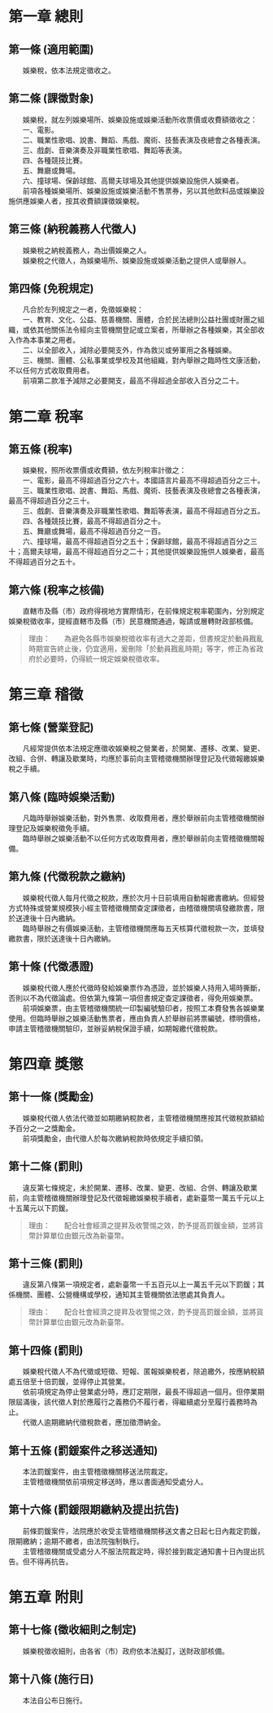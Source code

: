 第一章  總則
============
第一條 (適用範圍)
-----------------
　　娛樂稅，依本法規定徵收之。  


第二條 (課徵對象)
-----------------
　　娛樂稅，就左列娛樂場所、娛樂設施或娛樂活動所收票價或收費額徵收之：  
　　一、電影。  
　　二、職業性歌唱、說書、舞蹈、馬戲、魔術、技藝表演及夜總會之各種表演。  
　　三、戲劇、音樂演奏及非職業性歌唱、舞蹈等表演。  
　　四、各種競技比賽。  
　　五、舞廳或舞場。  
　　六、撞球場、保齡球館、高爾夫球場及其他提供娛樂設施供人娛樂者。  
　　前項各種娛樂場所、娛樂設施或娛樂活動不售票券，另以其他飲料品或娛樂設施供應娛樂人者，按其收費額課徵娛樂稅。  


第三條 (納稅義務人代徵人)
-------------------------
　　娛樂稅之納稅義務人，為出價娛樂之人。  
　　娛樂稅之代徵人，為娛樂場所、娛樂設施或娛樂活動之提供人或舉辦人。  


第四條 (免稅規定)
-----------------
　　凡合於左列規定之一者，免徵娛樂稅：  
　　一、教育、文化、公益、慈善機關、團體，合於民法總則公益社團或財團之組織，或依其他關係法令經向主管機關登記或立案者，所舉辦之各種娛樂，其全部收入作為本事業之用者。  
　　二、以全部收入，減除必要開支外，作為救災或勞軍用之各種娛樂。  
　　三、機關、團體、公私事業或學校及其他組織，對內舉辦之臨時性文康活動，不以任何方式收取費用者。  
　　前項第二款准予減除之必要開支，最高不得超過全部收入百分之二十。  


第二章  稅率
============
第五條 (稅率)
-------------
　　娛樂稅，照所收票價或收費額，依左列稅率計徵之：  
　　一、電影，最高不得超過百分之六十。本國語言片最高不得超過百分之三十。  
　　三、職業性歌唱、說書、舞蹈、馬戲、魔術、技藝表演及夜總會之各種表演，最高不得超過百分之三十。  
　　三、戲劇、音樂演奏及非職業性歌唱、舞蹈等表演，最高不得超過百分之五。  
　　四、各種競技比賽，最高不得超過百分之十。  
　　五、舞廳或舞場，最高不得超過百分之一百。  
　　六、撞球場，最高不得超過百分之五十；保齡球館，最高不得超過百分之三十；高爾夫球場，最高不得超過百分之二十；其他提供娛樂設施供人娛樂者，最高不得超過百分之五十。  


第六條 (稅率之核備)
-------------------
　　直轄市及縣（市）政府得視地方實際情形，在前條規定稅率範圍內，分別規定娛樂稅徵收率，提經直轄市及縣（市）民意機關通過，報請或層轉財政部核備。  
> 理由：　　為避免各縣市娛樂稅徵收率有過大之差距，但書規定於動員戡亂時期宣告終止後，仍宜適用，爰刪除「於動員戡亂時期」等字，修正為省政府於必要時，仍得統一規定娛樂稅徵收率。



第三章  稽徵
============
第七條 (營業登記)
-----------------
　　凡經常提供依本法規定應徵收娛樂稅之營業者，於開業、遷移、改業、變更、改組、合併、轉讓及歇業時，均應於事前向主管稽徵機關辦理登記及代徵報繳娛樂稅之手續。  


第八條 (臨時娛樂活動)
---------------------
　　凡臨時舉辦娛樂活動，對外售票、收取費用者，應於舉辦前向主管稽徵機關辦理登記及娛樂稅徵免手續。  
　　臨時舉辦之娛樂活動不以任何方式收取費用者，應於舉辦前向主管稽徵機關報備。  


第九條 (代徵稅款之繳納)
-----------------------
　　娛樂稅代徵人每月代徵之稅款，應於次月十日前填用自動報繳書繳納。但經營方式特殊或營業規模狹小經主管稽徵機關查定課徵者，由稽徵機關填發繳款書，限於送達後十日內繳納。  
　　臨時舉辦之有價娛樂活動，主管稽徵機關應每五天核算代徵稅款一次，並填發繳款書，限於送達後十日內繳納。  


第十條 (代徵憑證)
-----------------
　　娛樂稅代徵人應於代徵時發給娛樂票作為憑證，並於娛樂人持用入場時撕斷，否則以不為代徵論處。但依第九條第一項但書規定查定課徵者，得免用娛樂票。  
　　前項娛樂票，由主管稽徵機關統一印製編號驗印者，按照工本費發售各娛樂業使用。但臨時舉辦之娛樂活動售票者，應由負責人於舉辦前將票編號，標明價格，申請主管稽徵機關驗印，並辦妥納稅保證手續，如期報繳代徵稅款。  


第四章  獎懲
============
第十一條 (獎勵金)
-----------------
　　娛樂稅代徵人依法代徵並如期繳納稅款者，主管稽徵機關應按其代徵稅款額給予百分之一之獎勵金。  
　　前項獎勵金，由代徵人於每次繳納稅款時依規定手續扣領。  


第十二條 (罰則)
---------------
　　違反第七條規定，未於開業、遷移、改業、變更、改組、合併、轉讓及歇業前，向主管稽徵機關辦理登記及代徵報繳娛樂稅手續者，處新臺幣一萬五千元以上十五萬元以下罰鍰。  
> 理由：　　配合社會經濟之提昇及收警惕之效，酌予提高罰鍰金額，並將貨幣計算單位由銀元改為新臺幣。



第十三條 (罰則)
---------------
　　違反第八條第一項規定者，處新臺幣一千五百元以上一萬五千元以下罰鍰；其係機關、團體、公營機構或學校，通知其主管機關依法懲處其負責人。  
> 理由：　　配合社會經濟之提昇及收警惕之效，酌予提高罰鍰金額，並將貨幣計算單位由銀元改為新臺幣。



第十四條 (罰則)
---------------
　　娛樂稅代徵人不為代徵或短徵、短報、匿報娛樂稅者，除追繳外，按應納稅額處五倍至十倍罰鍰，並得停止其營業。  
　　依前項規定為停止營業處分時，應訂定期限，最長不得超過一個月。但停業期限屆滿後，該代徵人對於應履行之義務仍不履行者，得繼續處分至履行義務時為止。  
　　代徵人逾期繳納代徵稅款者，應加徵滯納金。  


第十五條 (罰鍰案件之移送通知)
-----------------------------
　　本法罰鍰案件，由主管稽徵機關移送法院裁定。  
　　主管稽徵機關依前項規定移送時，應以書面通知受處分人。  


第十六條 (罰鍰限期繳納及提出抗告)
---------------------------------
　　前條罰鍰案件，法院應於收受主管稽徵機關移送文書之日起七日內裁定罰鍰，限期繳納；逾期不繳者，由法院強制執行。  
　　主管稽徵機關或受處分人不服法院裁定時，得於接到裁定通知書十日內提出抗告。但不得再抗告。  


第五章  附則
============
第十七條 (徵收細則之制定)
-------------------------
　　娛樂稅徵收細則，由各省（市）政府依本法擬訂，送財政部核備。  


第十八條 (施行日)
-----------------
　　本法自公布日施行。